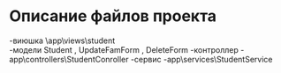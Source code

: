  # Описание файлов проекта
 -виюшка \app\views\student\
 -модели Student , UpdateFamForm , DeleteForm
 -контроллер - app\controllers\StudentConroller
 -сервис -app\services\StudentService
